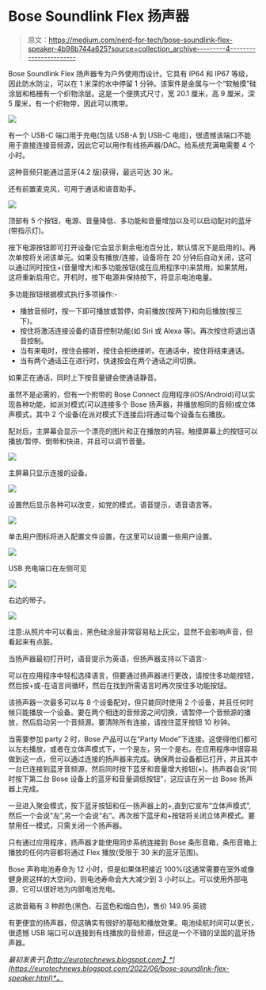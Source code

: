 # Bose Soundlink Flex 扬声器

> 原文：<https://medium.com/nerd-for-tech/bose-soundlink-flex-speaker-4b98b744a625?source=collection_archive---------4----------------------->

Bose Soundlink Flex 扬声器专为户外使用而设计。它具有 IP64 和 IP67 等级，因此防水防尘，可以在 1 米深的水中停留 1 分钟。该案件是金属与一个“软触摸”硅涂层和格栅有一个织物涂层。这是一个便携式尺寸，宽 20.1 厘米，高 9 厘米，深 5 厘米，有一个织物带，因此可以携带。

![](img/05e7923cf72886045ceb22173e6857bf.png)

有一个 USB-C 端口用于充电(包括 USB-A 到 USB-C 电缆)，很遗憾该端口不能用于直接连接音频源，因此它可以用作有线扬声器/DAC。给系统充满电需要 4 个小时。

这种音频只能通过蓝牙(4.2 版)获得，最远可达 30 米。

还有前置麦克风，可用于通话和语音助手。

![](img/a115abf1d56b731a209c97f43b508466.png)

顶部有 5 个按钮，电源、音量降低、多功能和音量增加以及可以启动配对的蓝牙(带指示灯)。

按下电源按钮即可打开设备(它会显示剩余电池百分比，默认情况下是启用的)。再次单按将关闭该单元。如果没有播放/连接，设备将在 20 分钟后自动关闭，这可以通过同时按住+(音量增大)和多功能按钮(或在应用程序中)来禁用，如果禁用，这将重新启用它。开机时，按下电源并保持按下，将显示电池电量。

多功能按钮根据模式执行多项操作:-

*   播放音频时，按一下即可播放或暂停，向前播放(按两下)和向后播放(按三下)。
*   按住将激活连接设备的语音控制功能(如 Siri 或 Alexa 等)。再次按住将退出语音控制。
*   当有来电时，按住会接听，按住会拒绝接听。在通话中，按住将结束通话。
*   当有两个通话正在进行时，快速按会在两个通话之间切换。

如果正在通话，同时上下按音量键会使通话静音。

虽然不是必需的，但有一个附带的 Bose Connect 应用程序(iOS/Android)可以实现各种功能，如派对模式(可以连接多个 Bose 扬声器，并播放相同的音频)或立体声模式，其中 2 个设备(在派对模式下连接后)将通过每个设备左右播放。

配对后，主屏幕会显示一个漂亮的图片和正在播放的内容。触摸屏幕上的按钮可以播放/暂停、倒带和快进，并且可以调节音量。

![](img/bd0b7082625fa8a67c78ef2d51455049.png)

主屏幕只显示连接的设备。

![](img/9364ca1da2d5a5db704d1a574e22e0cf.png)

设置然后显示各种可以改变，如党的模式，语音提示，语音语言等。

![](img/b68ba1f1ccaba41438bf4248cf7c9847.png)

单击用户图标将进入配置文件设置，在这里可以设置一些用户设置。

![](img/1a03b04ba13c9fdeb1b80d9a13e03cda.png)

USB 充电端口在左侧可见

![](img/ae53b7b6a725d7a220fcf3e4c403f3d6.png)

右边的带子。

![](img/7a69fb798fa5d740ee38af761624edc0.png)

注意:从照片中可以看出，黑色硅涂层非常容易粘上灰尘，显然不会影响声音，但看起来有点脏。

当扬声器最初打开时，语音提示为英语，但扬声器支持以下语言:-

可以在应用程序中轻松选择语言，但要通过扬声器进行更改，请按住多功能按钮，然后按+或-在语言间循环，然后在找到所需语言时再次按住多功能按钮。

该扬声器一次最多可以与 8 个设备配对，但只能同时使用 2 个设备，并且任何时候只能播放一个设备。要在两个相连的音频源之间切换，请暂停一个音频源的播放，然后启动另一个音频源。要清除所有连接，请按住蓝牙按钮 10 秒钟。

当需要参加 party 2 时，Bose 产品可以在“Party Mode”下连接。这使得他们都可以左右播放，或者在立体声模式下，一个是左，另一个是右。在应用程序中很容易做到这一点，但可以通过连接的扬声器来完成。确保两台设备都已打开，并且其中一台已连接到蓝牙音频源，然后同时按下蓝牙和音量增大按钮(+)。扬声器会说“同时按下第二台 Bose 设备上的蓝牙和音量调低按钮”，这应该在另一台 Bose 扬声器上完成。

一旦进入聚会模式，按下蓝牙按钮和任一扬声器上的+,直到它宣布“立体声模式”,然后一个会说“左”,另一个会说“右”。再次按下蓝牙和+按钮将关闭立体声模式。要禁用任一模式，只需关闭一个扬声器。

只有通过应用程序，扬声器才能使用同步系统连接到 Bose 条形音箱，条形音箱上播放的任何内容都将通过 Flex 播放(受限于 30 米的蓝牙范围)。

Bose 声称电池寿命为 12 小时，但是如果体积接近 100%(这通常需要在室外或像健身房这样的大空间)，则电池寿命会大大减少到 3 小时以上。可以使用外部电源，它可以很好地为内部电池充电。

这款音箱有 3 种颜色(黑色、石蓝色和烟白色)，售价 149.95 英镑

有更便宜的扬声器，但这确实有很好的基础和播放效果。电池续航时间可以更长，很遗憾 USB 端口可以连接到有线播放的音频源，但这是一个不错的坚固的蓝牙扬声器。

*最初发表于*[*【http://eurotechnews.blogspot.com】*](https://eurotechnews.blogspot.com/2022/06/bose-soundlink-flex-speaker.html)*。*